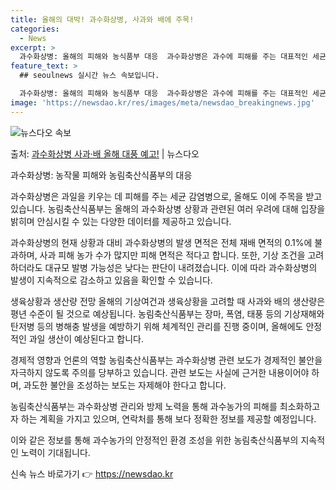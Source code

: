```yaml
---
title: 올해의 대박! 과수화상병, 사과와 배에 주목!
categories:
  - News
excerpt: >
  과수화상병: 올해의 피해와 농식품부 대응  과수화상병은 과수에 피해를 주는 대표적인 세균 감염병으로, 올해도…
feature_text: >
  ## seoulnews 실시간 뉴스 속보입니다.

  과수화상병: 올해의 피해와 농식품부 대응  과수화상병은 과수에 피해를 주는 대표적인 세균 감염병으로, 올해도…
image: 'https://newsdao.kr/res/images/meta/newsdao_breakingnews.jpg'
---
```


![뉴스다오 속보](https://newsdao.kr/res/images/meta/newsdao_breakingnews.jpg)

<p>출처: <a href="https://newsdao.kr/4244" rel="dofollow">과수화상병 사과·배 올해 대풍 예고!</a> | 뉴스다오</p>

과수화상병: 농작물 피해와 농림축산식품부의 대응

과수화상병은 과일을 키우는 데 피해를 주는 세균 감염병으로, 올해도 이에 주목을 받고 있습니다. 농림축산식품부는 올해의 과수화상병 상황과 관련된 여러 우려에 대해 입장을 밝히며 안심시킬 수 있는 다양한 데이터를 제공하고 있습니다.

과수화상병의 현재 상황과 대비
과수화상병의 발생 면적은 전체 재배 면적의 0.1%에 불과하며, 사과 피해 농가 수가 많지만 피해 면적은 적다고 합니다. 또한, 기상 조건을 고려하더라도 대규모 발병 가능성은 낮다는 판단이 내려졌습니다. 이에 따라 과수화상병의 발생이 지속적으로 감소하고 있음을 확인할 수 있습니다.

생육상황과 생산량 전망
올해의 기상여건과 생육상황을 고려할 때 사과와 배의 생산량은 평년 수준이 될 것으로 예상됩니다. 농림축산식품부는 장마, 폭염, 태풍 등의 기상재해와 탄저병 등의 병해충 발생을 예방하기 위해 체계적인 관리를 진행 중이며, 올해에도 안정적인 과일 생산이 예상된다고 합니다.

경제적 영향과 언론의 역할
농림축산식품부는 과수화상병 관련 보도가 경제적인 불안을 자극하지 않도록 주의를 당부하고 있습니다. 관련 보도는 사실에 근거한 내용이어야 하며, 과도한 불안을 조성하는 보도는 자제해야 한다고 합니다.

농림축산식품부는 과수화상병 관리와 방제 노력을 통해 과수농가의 피해를 최소화하고자 하는 계획을 가지고 있으며, 연락처를 통해 보다 정확한 정보를 제공할 예정입니다.

이와 같은 정보를 통해 과수농가의 안정적인 환경 조성을 위한 농림축산식품부의 지속적인 노력이 기대됩니다. 

신속 뉴스 바로가기 👉 <a href="https://newsdao.kr" rel="dofollow">https://newsdao.kr</a>


